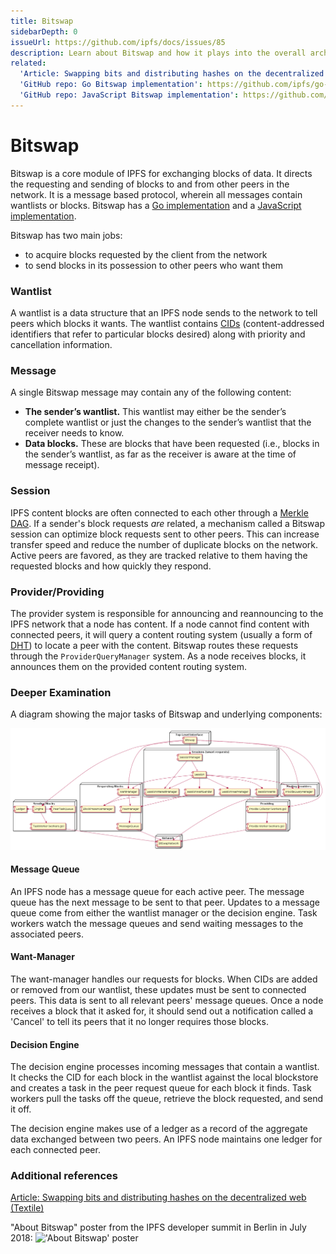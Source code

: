 ```yaml
---
title: Bitswap
sidebarDepth: 0
issueUrl: https://github.com/ipfs/docs/issues/85
description: Learn about Bitswap and how it plays into the overall architecture of IPFS, the InterPlanetary File System.
related:
  'Article: Swapping bits and distributing hashes on the decentralized web (Textile)': https://medium.com/textileio/swapping-bits-and-distributing-hashes-on-the-decentralized-web-5da98a3507
  'GitHub repo: Go Bitswap implementation': https://github.com/ipfs/go-bitswap
  'GitHub repo: JavaScript Bitswap implementation': https://github.com/ipfs/js-ipfs-bitswap
---
```


# Bitswap

Bitswap is a core module of IPFS for exchanging blocks of data. It directs the requesting and sending of blocks to and from other peers in the network. It is a message based protocol, wherein all messages contain wantlists or blocks. Bitswap has a [Go implementation](https://github.com/ipfs/go-bitswap) and a [JavaScript implementation](https://github.com/ipfs/js-ipfs-bitswap).

Bitswap has two main jobs:
- to acquire blocks requested by the client from the network
- to send blocks in its possession to other peers who want them

### Wantlist

A wantlist is a data structure that an IPFS node sends to the network to tell peers which blocks it wants. The wantlist contains [CIDs](https://docs-beta.ipfs.io/concepts/content-addressing/) (content-addressed identifiers that refer to particular blocks desired) along with priority and cancellation information.

### Message

A single Bitswap message may contain any of the following content:

-  **The sender’s wantlist.** This wantlist may either be the sender’s complete wantlist or just the changes to the sender’s wantlist that the receiver needs to know.
-  **Data blocks.** These are blocks that have been requested (i.e., blocks in the sender’s wantlist, as far as the receiver is aware at the time of message receipt).

### Session

IPFS content blocks are often connected to each other through a [Merkle DAG](https://docs-beta.ipfs.io/concepts/merkle-dag/). If a sender's block requests *are* related, a mechanism called a Bitswap session can optimize block requests sent to other peers. This can increase transfer speed and reduce the number of duplicate blocks on the network. Active peers are favored, as they are tracked relative to them having the requested blocks and how quickly they respond.

### Provider/Providing

The provider system is responsible for announcing and reannouncing to the IPFS network that a node has content. If a node cannot find content with connected peers, it will query a content routing system (usually a form of [DHT](https://docs-beta.ipfs.io/concepts/dht/)) to locate a peer with the content. Bitswap routes these requests through the `ProviderQueryManager` system. As a node receives blocks, it announces them on the provided content routing system.

### Deeper Examination

A diagram showing the major tasks of Bitswap and underlying components:

![Bitswap task and component diagram](https://github.com/ipfs/go-bitswap/blob/master/docs/go-bitswap.png "Go-Bitswap")

#### Message Queue

An IPFS node has a message queue for each active peer. The message queue has the next message to be sent to that peer. Updates to a message queue come from either the wantlist manager or the decision engine. Task workers watch the message queues and send waiting messages to the associated peers.

#### Want-Manager

The want-manager handles our requests for blocks. When CIDs are added or removed from our wantlist, these updates must be sent to connected peers. This data is sent to all relevant peers' message queues. Once a node receives a block that it asked for, it should send out a notification called a 'Cancel' to tell its peers that it no longer requires those blocks.

#### Decision Engine

The decision engine processes incoming messages that contain a wantlist. It checks the CID for each block in the wantlist against the local blockstore and creates a task in the peer request queue for each block it finds. Task workers pull the tasks off the queue, retrieve the block requested, and send it off.

The decision engine makes use of a ledger as a record of the aggregate data exchanged between two peers. An IPFS node maintains one ledger for each connected peer.

### Additional references

[Article: Swapping bits and distributing hashes on the decentralized web (Textile)](https://medium.com/textileio/swapping-bits-and-distributing-hashes-on-the-decentralized-web-5da98a3507)

"About Bitswap" poster from the IPFS developer summit in Berlin in July 2018:
!['About Bitswap' poster](https://user-images.githubusercontent.com/74178/43230914-f818dab2-901e-11e8-876b-73ba6a084f76.jpg "Bitswap-Poster_Berlin-July-2018")

